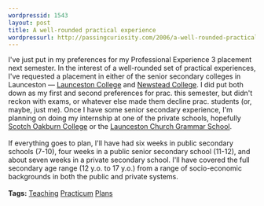 ```yaml
---
wordpressid: 1543
layout: post
title: A well-rounded practical experience
wordpressurl: http://passingcuriosity.com/2006/a-well-rounded-practical-experience/
---
```

I've just put in my preferences for my Professional Experience 3 placement next semester. In the interest of a well-rounded set of practical experiences, I've requested a placement in either of the  senior secondary colleges in Launceston &mdash; <a href="http://www.launc.tased.edu.au/">Launceston College</a> and <a href="http://www.newstead.tased.edu.au/">Newstead College</a>. I did put both down as my first and second preferences for prac. this semester, but didn't reckon with exams, or whatever else made them decline prac. students (or, maybe, just me). Once I have some senior secondary experience, I'm planning on doing my internship at one of the private schools, hopefully <a href="http://www.soc.tas.edu.au/">Scotch Oakburn College</a> or the <a href="http://www.lcgs.tas.edu.au/">Launceston Church Grammar School</a>.<br /><br />If everything goes to plan, I'll have had six weeks in public secondary schools (7-10), four weeks in a public senior secondary school (11-12), and about seven weeks in a private secondary school. I'll have covered the full secondary age range (12 y.o. to 17 y.o.) from a range of socio-economic backgrounds in both the public and private systems.<br /><br /><span class="tags"><strong>Tags:</strong><!--<br />--> <a rel="tag" href="http://del.icio.us/thsutton/teaching">Teaching</a><!--<br />--> <a rel="tag" href="http://del.icio.us/thsutton/practicum">Practicum</a><!--<br />--> <a rel="tag" href="http://del.icio.us/thsutton/plans">Plans</a><!--<br />--></span>
